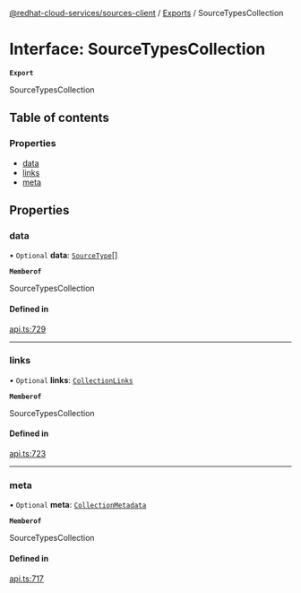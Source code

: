 [@redhat-cloud-services/sources-client](../README.md) / [Exports](../modules.md) / SourceTypesCollection

# Interface: SourceTypesCollection

**`Export`**

SourceTypesCollection

## Table of contents

### Properties

- [data](SourceTypesCollection.md#data)
- [links](SourceTypesCollection.md#links)
- [meta](SourceTypesCollection.md#meta)

## Properties

### data

• `Optional` **data**: [`SourceType`](SourceType.md)[]

**`Memberof`**

SourceTypesCollection

#### Defined in

[api.ts:729](https://github.com/RedHatInsights/javascript-clients/blob/main/packages/sources/api.ts#L729)

___

### links

• `Optional` **links**: [`CollectionLinks`](CollectionLinks.md)

**`Memberof`**

SourceTypesCollection

#### Defined in

[api.ts:723](https://github.com/RedHatInsights/javascript-clients/blob/main/packages/sources/api.ts#L723)

___

### meta

• `Optional` **meta**: [`CollectionMetadata`](CollectionMetadata.md)

**`Memberof`**

SourceTypesCollection

#### Defined in

[api.ts:717](https://github.com/RedHatInsights/javascript-clients/blob/main/packages/sources/api.ts#L717)
